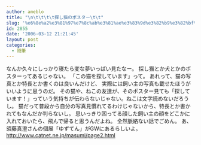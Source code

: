 ```yaml
---
author: ameblo
title: "\n\t\t\t\t探し猫のポスター\t\t"
slug: '%e6%8e%a2%e3%81%97%e7%8c%ab%e3%81%ae%e3%83%9d%e3%82%b9%e3%82%bf%e3%83%bc'
id: 2855
date: '2006-03-12 21:21:45'
layout: post
categories:
  - 随筆
---
```


なんか久々にしっかり寝たら変な夢いっぱい見たなー。 探し猫とか犬とかのポスターってあるじゃない。 「この猫を探しています」って。 あれって、猫の写真とか特長とか書くのは良いんだけど、 実際には飼い主の写真も載せたほうがいいように思うのだ。 その猫や、ねこの友達が、そのポスター見ても「探しています！」っていう気持ちが伝わらないじゃない。ねこは文字読めないだろうし。 猫だって普段から自分の写真見慣れてるわけじゃないから、特長とか書かれてもなんだか判らないし。 思いっきり困ってる顔した飼い主の顔をどこかに入れておいたら、飛んで帰ると思うんだよね。 全然脈絡ない話でごめん。 あ、須藤真澄さんの個展「ゆずてん」がGWにあるらしいよ。 http://www.catnet.ne.jp/masumi/page2.html